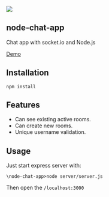 ![](https://travis-ci.com/Seljuke/node-chat-app.svg?token=ZLqAVz9Zyp4xTfQdRCJw&branch=master)

## node-chat-app
Chat app with socket.io and Node.js

[Demo](https://obscure-refuge-33127.herokuapp.com/)

## Installation
```
npm install
```

## Features
- Can see existing active rooms.
- Can create new rooms.
- Unique username validation.

## Usage
Just start express server with:
```
\node-chat-app>node server/server.js
```
Then open the `/localhost:3000`
